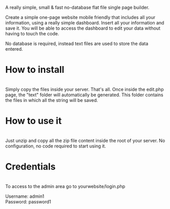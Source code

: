 A really simple, small & fast no-database flat file single page builder.

Create a simple one-page website mobile friendly that includes all your information, using a really simple dashboard. Insert all your information and save it. You will be able to access the dashboard to edit your data without having to touch the code.

No database is required, instead text files are used to store the data entered.

<h1>How to install</h1><br>
Simply copy the files inside your server. That's all.
Once inside the edit.php page, the "text" folder will automatically be generated. This folder contains the files in which all the string will be saved.

<h1>How to use it</h1><br>
Just unzip and copy all the zip file content inside the root of your server. No configuration, no code required to start using it.

<h1>Credentials</h1><br>
To access to the admin area go to yourwebsite/login.php

Username: admin1<br>
Password: password1
